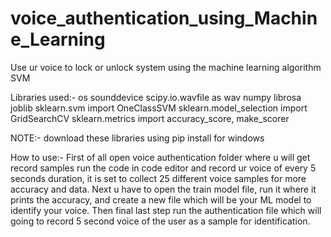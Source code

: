 # voice_authentication_using_Machine_Learning
Use ur voice to lock or unlock system using the machine learning algorithm SVM

Libraries used:-
os
sounddevice 
scipy.io.wavfile as wav
numpy 
librosa
joblib
sklearn.svm import OneClassSVM
sklearn.model_selection import GridSearchCV
sklearn.metrics import accuracy_score, make_scorer

NOTE:- download these libraries using pip install <library name> for windows

How to use:-
First of all open voice authentication folder where u will get record samples run the code in code editor and record ur voice of every 5 seconds duration, it is set to collect 25 different voice samples for more accuracy and data. Next u have to open the train model file, run it where it prints the accuracy, and create a new file which will be your ML model to identify your voice. Then final last step run the authentication file which will going to record 5 second voice of the user as a sample for identification. 

